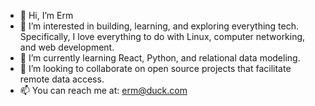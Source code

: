 - 👋 Hi, I’m Erm
- 👀 I’m interested in building, learning, and exploring everything tech. Specifically, I love everything to do with Linux, computer networking, and web development.
- 🌱 I’m currently learning React, Python, and relational data modeling.  
- 💞️ I’m looking to collaborate on open source projects that facilitate remote data access.
- 📫 You can reach me at: erm@duck.com

<!---
ThisisErm/ThisisErm is a ✨ special ✨ repository because its `README.md` (this file) appears on your GitHub profile.
You can click the Preview link to take a look at your changes.
--->
